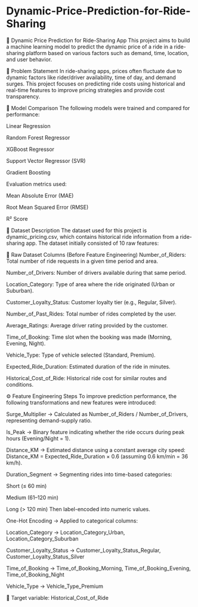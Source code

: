 # Dynamic-Price-Prediction-for-Ride-Sharing

🚕 Dynamic Price Prediction for Ride-Sharing App
This project aims to build a machine learning model to predict the dynamic price of a ride in a ride-sharing platform based on various factors such as demand, time, location, and user behavior.

📌 Problem Statement
In ride-sharing apps, prices often fluctuate due to dynamic factors like rider/driver availability, time of day, and demand surges. This project focuses on predicting ride costs using historical and real-time features to improve pricing strategies and provide cost transparency.


🧪 Model Comparison
The following models were trained and compared for performance:

Linear Regression

Random Forest Regressor

XGBoost Regressor

Support Vector Regressor (SVR)

Gradient Boosting

Evaluation metrics used:

Mean Absolute Error (MAE)

Root Mean Squared Error (RMSE)

R² Score


📁 Dataset Description
The dataset used for this project is dynamic_pricing.csv, which contains historical ride information from a ride-sharing app. The dataset initially consisted of 10 raw features:

🔹 Raw Dataset Columns (Before Feature Engineering)
Number_of_Riders: Total number of ride requests in a given time period and area.

Number_of_Drivers: Number of drivers available during that same period.

Location_Category: Type of area where the ride originated (Urban or Suburban).

Customer_Loyalty_Status: Customer loyalty tier (e.g., Regular, Silver).

Number_of_Past_Rides: Total number of rides completed by the user.

Average_Ratings: Average driver rating provided by the customer.

Time_of_Booking: Time slot when the booking was made (Morning, Evening, Night).

Vehicle_Type: Type of vehicle selected (Standard, Premium).

Expected_Ride_Duration: Estimated duration of the ride in minutes.

Historical_Cost_of_Ride: Historical ride cost for similar routes and conditions.

⚙️ Feature Engineering Steps
To improve prediction performance, the following transformations and new features were introduced:

Surge_Multiplier
→ Calculated as Number_of_Riders / Number_of_Drivers, representing demand-supply ratio.

Is_Peak
→ Binary feature indicating whether the ride occurs during peak hours (Evening/Night = 1).

Distance_KM
→ Estimated distance using a constant average city speed:
Distance_KM = Expected_Ride_Duration × 0.6 (assuming 0.6 km/min = 36 km/h).

Duration_Segment
→ Segmenting rides into time-based categories:

Short (≤ 60 min)

Medium (61–120 min)

Long (> 120 min)
Then label-encoded into numeric values.

One-Hot Encoding
→ Applied to categorical columns:

Location_Category → Location_Category_Urban, Location_Category_Suburban

Customer_Loyalty_Status → Customer_Loyalty_Status_Regular, Customer_Loyalty_Status_Silver

Time_of_Booking → Time_of_Booking_Morning, Time_of_Booking_Evening, Time_of_Booking_Night

Vehicle_Type → Vehicle_Type_Premium

🎯 Target variable: Historical_Cost_of_Ride


